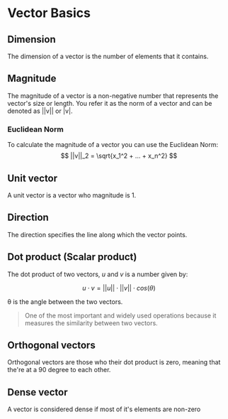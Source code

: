 # Vector Basics

## Dimension
The dimension of a vector is the number of elements that it contains.

## Magnitude
The magnitude of a vector is a non-negative number that represents the vector's size or length. You refer it as the norm  of a vector and can be denoted as ||v|| or |v|.

### Euclidean Norm
To calculate the magnitude of a vector you can use the Euclidean Norm:
$$
||v||_2 = \sqrt{x_1^2 + ... + x_n^2}
$$

## Unit vector
A unit vector is a vector who magnitude is 1.

## Direction
The direction specifies the line along which the vector points.

## Dot product (Scalar product)
The dot product of two vectors, *u* and *v* is a number given by:

$$
u \cdot v = ||u|| \cdot ||v|| \cdot cos(θ)
$$

θ is the angle between the two vectors.
> One of the most important and widely used operations because it measures the similarity between two vectors.

## Orthogonal vectors
Orthogonal vectors are those who their dot product is zero, meaning that the're at a 90 degree to each other.

## Dense vector
A vector is considered dense if most of it's elements are non-zero
